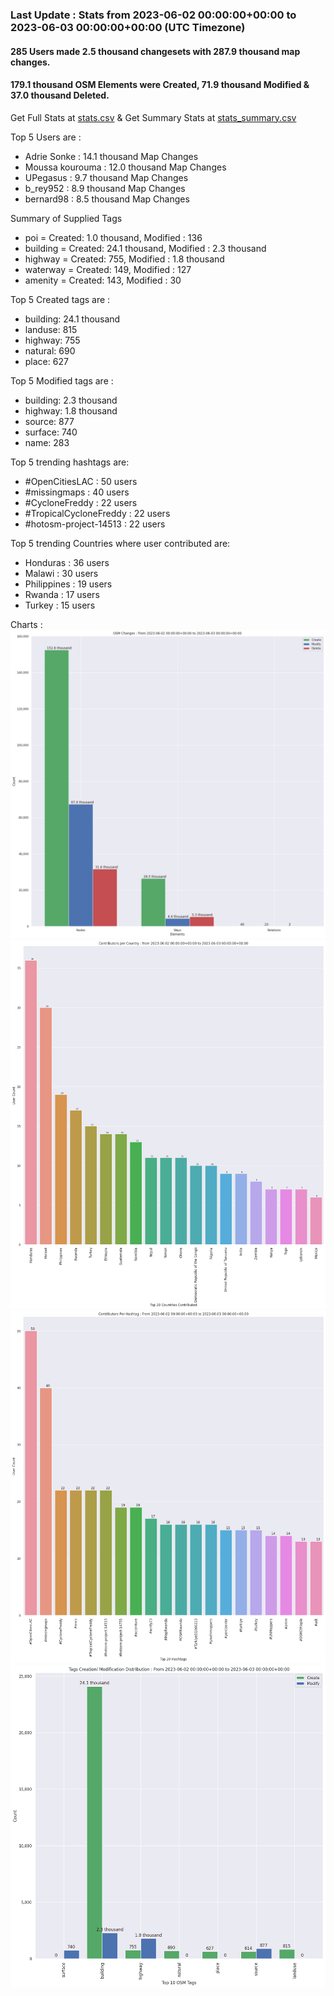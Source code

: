 ### Last Update : Stats from 2023-06-02 00:00:00+00:00 to 2023-06-03 00:00:00+00:00 (UTC Timezone)

#### 285 Users made 2.5 thousand changesets with 287.9 thousand map changes.
#### 179.1 thousand OSM Elements were Created, 71.9 thousand Modified & 37.0 thousand Deleted.
Get Full Stats at [stats.csv](/stats/hotosm/Daily/stats.csv)
 & Get Summary Stats at [stats_summary.csv](/stats/hotosm/Daily/stats_summary.csv)

Top 5 Users are : 
- Adrie Sonke : 14.1 thousand Map Changes
- Moussa kourouma : 12.0 thousand Map Changes
- UPegasus : 9.7 thousand Map Changes
- b_rey952 : 8.9 thousand Map Changes
- bernard98 : 8.5 thousand Map Changes

Summary of Supplied Tags
- poi = Created: 1.0 thousand, Modified : 136
- building = Created: 24.1 thousand, Modified : 2.3 thousand
- highway = Created: 755, Modified : 1.8 thousand
- waterway = Created: 149, Modified : 127
- amenity = Created: 143, Modified : 30


Top 5 Created tags are :
- building: 24.1 thousand
- landuse: 815
- highway: 755
- natural: 690
- place: 627


Top 5 Modified tags are :
- building: 2.3 thousand
- highway: 1.8 thousand
- source: 877
- surface: 740
- name: 283


Top 5 trending hashtags are:
- #OpenCitiesLAC : 50 users
- #missingmaps : 40 users
- #CycloneFreddy : 22 users
- #TropicalCycloneFreddy : 22 users
- #hotosm-project-14513 : 22 users


Top 5 trending Countries where user contributed are:
- Honduras : 36 users
- Malawi : 30 users
- Philippines : 19 users
- Rwanda : 17 users
- Turkey : 15 users


 Charts : 
![Alt text](./stats_osm_changes.png) 
![Alt text](./stats_users_per_country.png) 
![Alt text](./stats_users_per_hashtag.png) 
![Alt text](./stats_tags.png) 
